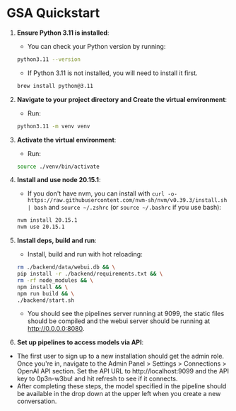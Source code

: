 # GSA Quickstart

1. **Ensure Python 3.11 is installed**:

   - You can check your Python version by running:

   ```bash
   python3.11 --version
   ```

   - If Python 3.11 is not installed, you will need to install it first.

   ```bash
   brew install python@3.11
   ```

2. **Navigate to your project directory and Create the virtual environment**:

   - Run:

   ```bash
   python3.11 -m venv venv
   ```

3. **Activate the virtual environment**:

   - Run:

   ```bash
   source ./venv/bin/activate
   ```

4. **Install and use node 20.15.1**:

   - If you don't have nvm, you can install with `curl -o- https://raw.githubusercontent.com/nvm-sh/nvm/v0.39.3/install.sh | bash` and `source ~/.zshrc` (or `source ~/.bashrc` if you use bash):

   ```bash
   nvm install 20.15.1
   nvm use 20.15.1
   ```

5. **Install deps, build and run**:

   - Install, build and run with hot reloading:

   ```bash
   rm ./backend/data/webui.db && \
   pip install -r ./backend/requirements.txt && \
   rm -rf node_modules && \
   npm install && \
   npm run build && \
   ./backend/start.sh
   ```

   - You should see the pipelines server running at 9099, the static files should be compiled and the webui server should be running at http://0.0.0.0:8080.

6. **Set up pipelines to access models via API**:

- The first user to sign up to a new installation should get the admin role. Once you're in, navigate to the Admin Panel > Settings > Connections > OpenAI API section. Set the API URL to http://localhost:9099 and the API key to 0p3n-w3bu! and hit refresh to see if it connects.
- After completing these steps, the model specified in the pipeline should be available in the drop down at the upper left when you create a new conversation.
